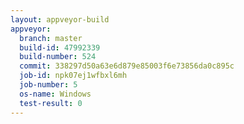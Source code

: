 ```yaml
---
layout: appveyor-build
appveyor:
  branch: master
  build-id: 47992339
  build-number: 524
  commit: 338297d50a63e6d879e85003f6e73856da0c895c
  job-id: npk07ej1wfbxl6mh
  job-number: 5
  os-name: Windows
  test-result: 0
---
```

